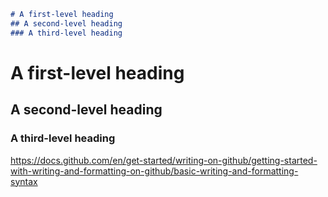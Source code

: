 ```markdown
# A first-level heading
## A second-level heading
### A third-level heading
```




# A first-level heading
## A second-level heading
### A third-level heading



https://docs.github.com/en/get-started/writing-on-github/getting-started-with-writing-and-formatting-on-github/basic-writing-and-formatting-syntax